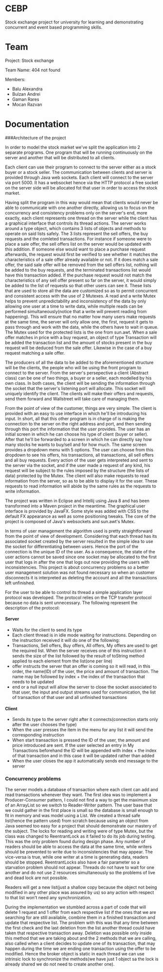 # CEBP

Stock exchange project for university for learning and demonstrating concurrent and event based programming skills.  

# Team
Project: Stock exchange

Team Name: 404 not found

Members:
* Balu Alexandra
* Bulzan Andrei
* Gaman Rares
* Mocan Razvan

# Documentation

###Architecture of the project

In order to model the stock market we've split the application into 2 separate programs. One program that will be running 
continuously on the server and another that will be distributed to all clients.

Each client can use their program to connect to the server either as a stock buyer or a stock seller. The communication
between clients and server is provided through Java web sockets. Each client will connect to the server via port 5000. It has a websocket hence via the HTTP protocol a free socket on the server side will be allocated fot that user in order to access the stock market. 

Having split the program in this way would mean that clients would never be able to communicate with one another directly, allowing us to focus on the concurrency and consistency problems only on the server's end, more exactly, each client represents one thread on the server while the client has a graphical interface that controls its thread actions. The server works around a <WallStreet> type object, which contains 3 lists of <Transactions> objects and methods to operate on said lists safely. The 3 lists represent the sell offers, the buy requests and the comleted transactions. For instance if someone were to place a sale offer, the sell offers list on the server would be updated with this addition. If someone else would want to place a purchase request afterwards, the request would first be verified to see whether it matches the characteristics of a sale offer already available or not. If it does match a sale offer, the said sale offer will be removed from the sell offers list, nothing will be added to the buy requests, and the terminated transactions list would have this transaction added. If the purchase request would not match the characteristics of any sell offer present so far on the server, it would simply be added to the list of requests so that other users can see it. These lists that are used to store all the data are customized so as to permit concurrent and consistent access with the use of 2 Mutexes. A read and a write Mutex helps to prevent unpredictability and inconsistency of the data by only allowing one user at a time to write data, while multiple reads can be performed simultaneously(notice that a write will prevent reading from happening). This will ensure that no matter how many users make requests at the same time, the server will only allow one, the first, request it gets to pass through and work with the data, while the others have to wait in queue. The Mutex used for the protected lists is the one from sun.awt. When a sale offer matches in price with a buy request, an object of type Transaction will be added the transaction list and the amount of stocks present in the buy request will be deduced from the sale offer. Likewise in the case of a buy request matching a sale offer.

The producers of all the data to be added to the aforementioned structure will be the clients, the people who will be using the front program to connect to the server. From the server's persepective a client (Abstract class) can be one of two things, a buyer or a seller, each modelled by his own class. In both cases, the client will be sending the information through the socket that the server's listening port will allocate. This socket will uniquely identify the client. The clients will make their offers and requests, send them forward and Wallstreet will take care of managing them. 

From the point of view of the customer, things are very simple. The client is provided with an easy to use interface in which he'll be introducing his input. In short, all that this other program is in charge of is making the connection to the server on the right address and port, and then sending through this port the information that the user provides. The user has an initial screen in which he can choose his type of client (buyer or seller). After that he'll be forwarded to a screen in which he can directly say how many stocks he wants to buy/sell and for how much. The same screen provides a dropdown menu with 5 options. The user can choose from this dropdown to see his offers, his transactions, all transactions, all sell offers and all buy requests. Every action of the user gets interpreted and sent to the server via the socket, and if the user made a request of any kind, his request will be subject to the rules imposed by the structure (the lists of data) protected by the Mutex. The client will also make requests to read information from the server, so as to be able to display it for the user. These requests to read information will abide by the same rules as the requests to write information.

The project was written in Eclipse and Intellij using Java 8 and has been transformed into a Maven project in the meantime. The graphical user interface is provided by JavaFX. Some style was added with CSS to the default FX appearance as well as some positioning tweaks. The core of the project is composed of Java's websockets and sun.awt's Mutex.

In terms of user management the algorithm used is pretty straightforward from the point of view of development. Considering that each thread has its associated socket created by the server resulted in the simple idea to use the socket for differentiating between users. Hence the port of the connection is the unique ID of the user. As a consequence, the state of the user actions cannot be saved since one socket may be allocated to the first user that logs in after the one that logs out now providing the users with inconsistencies. This project is about concurrency problems so a better user management solution was not found necessary so when an customer disconnects it is interpreted as deleting the account and all the transactions left unfinished.

For the user to be able to control its thread a simple application layer protocol was developed. The protocol relies on the TCP transfer protocol because no data is sent unnecessary. The following represent the description of the protocol:

#### Server
* Waits for the client to send its type
* Each client thread is in idle mode waiting for instructions. Depending on the instruction received it will do one of the following:
* Transactions, Sell offers, Buy offers, All offers, My offers are used to get the required list. When the server receives one of this instruction it sends the size of the list followed by the result of toString method applied to each element from the list(one per line)
* offer instructs the server that an offer is coming so it will read, in this order, the name(ID) of the user, the price and amount of transaction. The name may be followed by index + the index of the transaction that needs to be updated
* end or a null input will allow the server to close the socket associated to that user, the input and output streams used for communication, the list of transaction of that user and all unfinished transactions

#### Client
* Sends its type to the server right after it connects(connection starts only after the user chooses the type)
* When the user presses the item in the menu for any list it will send the corresponding instruction
* When start transaction is pressed the ID of the user, the amount and price introduced are sent. If the user selected an entry in My Transactions beforehand the ID will be appended with index + the index of that transaction and in this case it will be updated rather than added
* When the user closes the app it automatically sends end message to the server

### Concurrency problems
The server models a database of transaction where each client can add and read transactions whenever they want. The first idea was to implement a Producer-Consumer pattern, I could not find a way to get the maximum size of an ArrayList so we switch to Reader-Writer pattern. The user base that we could gather in the first place is small so the database is small enough to fit in memory and was model using a List. We created a thread safe list(hence the pattern used) from scratch because using an object from Java seemed too easy for a project that should demonstrate our mastery of the subject. The locks for reading and writing were of type Mutex, but the class was changed to ReentrantLock as it failed to do its job during testing. This was the only problem found during design phase. Any number of readers should be able to access the data at the same time, while writers should be prevented to write due to inconsistencies that may appear. The vice-versa is true, while one writer at a time is generating data, readers should be stopped. ReentrantLocks also have a fair parameter so a starvation problem should not appear. Threads do not have to wait for one another and do not use 2 resources simultaneously so the problems of live and dead lock are not possible.

Readers will get a new list(just a shallow copy because the object not being modified in any other place was assured by us) so any action with respect to that list won't need any synchronization. 

During the implementation we stumbled across a part of code that will delete 1 request and 1 offer from each respective list if the ones that we are searching for are still available, combine them in a finished transaction and update that respective list. The problem with this was that any time between the first check and the last deletion from the list another thread could have taken that respective transaction away. Deletion was possible only inside this method that we are taking about and the 2 methods that we are calling, also called when a client decides to update one of its transaction, that may happen during the time we are ending one transaction using the offer to be modified. Hence the broker object is static in each thread we can use intrinsic lock to synchronize the methods(we have just 1 object sa the lock is already shared we do not need to create another one).  